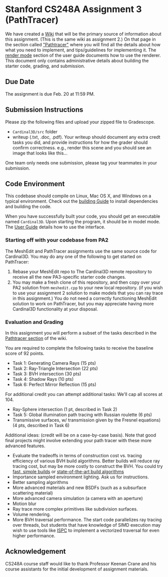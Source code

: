 # Stanford CS248A Assignment 3 (PathTracer)

We have created a [Wiki](https://stanford-cs248.github.io/Cardinal3D/) that will be the primary source of information about this assignment. (This is the same wiki as assignment 2.) On that page in the section called ["Pathtracer"](https://stanford-cs248.github.io/Cardinal3D/pathtracer/) where you will find all the details about how what you need to implement, and tips/guidelines for implementing it.  The [render mode](https://stanford-cs248.github.io/Cardinal3D/guide/render/) section of the user guide documents how to use the renderer. This document only contains administrative details about building the starter code, grading, and submission.

## Due Date

The assignment is due Feb. 20 at 11:59 PM.

## Submission Instructions
Please zip the following files and upload your zipped file to Gradescope.

* `Cardinal3D/src` folder
* writeup (.txt, .doc, .pdf). Your writeup should document any extra credt tasks you did, and provide instructions for how the grader should confirm correctness. e.g., render this scene and you should see an image that looks like this...

One team only needs one submission, please tag your teammates in your submission.

## Code Environment

This codebase should compile on Linux, Mac OS X, and Windows on a typical environment. Check out the [building Guide](https://stanford-cs248.github.io/Cardinal3D/build/) to install dependencies and building the code. 

When you have successfully built your code, you should get an executable named `Cardinal3D`. Upon starting the program, it should be in model mode. The [User Guide](https://stanford-cs248.github.io/Cardinal3D/guide/) details how to use the interface. 

### Starting off with your codebase from PA2

The MeshEdit and PathTracer assignments use the same source code for Cardinal3D. You may do any one of the following to get started on PathTracer:
1. Rebase your MeshEdit repo to The Cardinal3D remote repository to receive all the new PA3-specific starter code changes.
2. You may make a fresh clone of this repository, and then copy over your PA2 solution from `meshedit.cpp` to your new local repository. (if you wish to use your assignment 2 solution to make models that you can ray trace in this assignment.) You do not need a correctly functioning MeshEdit solution to work on PathTracer, but you may appreciate having more Cardinal3D functionality at your disposal.

### Evaluation and Grading ###

In this assignment you will perform a subset of the tasks described in the [Pathtracer section](https://stanford-cs248.github.io/Cardinal3D/pathtracer/) of the wiki.

You are required to complete the following tasks to receive the baseline score of 92 points.

* Task 1: Generating Camera Rays (15 pts)
* Task 2: Ray-Triangle Intersection (22 pts)
* Task 3: BVH intersection (30 pts)
* Task 4: Shadow Rays (10 pts)
* Task 6: Perfect Mirror Reflection (15 pts) 

For additional credit you can attempt additional tasks: We'll cap all scores at 104.

* Ray-Sphere intersection (1 pt, described in Task 2)
* Task 5: Global illumination path tracing with Russian roulette (6 pts)
* Transmissive surfaces, w/ transmission given by the Fresnel equations) (4 pts, described in Task 6)

Additional ideas: (credit will be on a case-by-case basis).  Note that good final projects might involve extending your path tracer with these more advanced features.

* Evaluate the tradeoffs in terms of construction cost vs. tracing efficiency of various BVH build algorithms.  Better builds will reduce ray tracing cost, but may be more costly to construct the BVH.  You could try [fast, simple builds](https://luebke.us/publications/eg09.pdf) or [state-of-the-art build algorithms](https://research.nvidia.com/sites/default/files/pubs/2013-07_Fast-Parallel-Construction/karras2013hpg_paper.pdf)
* Importance sampled environment lighting. Ask us for instructions.
* Better sampling algorithms
* More advanced materials and new BSDFs (such as a subsurface scattering material)
* More advanced camera simulation (a camera with an aperture)
* Motion blur
* Ray trace more complex primitives like subdivision surfaces.
* Volume rendering.
* More BVH traversal performance. The start code parallelizes ray tracing over threads, but students that have knowledge of SIMD execution may wish to use tools like [ISPC](https://ispc.github.io/) to implement a vectorized traversal for even higher performance.


## Acknowledgement

CS248A course staff would like to thank Professor Keenan Crane and his course assistants for the initial development of assignment materials.
